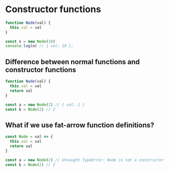 # Constructor functions

```js
function Node(val) {
  this.val = val
}

const n = new Node(10)
console.log(n) // { val: 10 };
```

## Difference between normal functions and constructor functions

```js
function Node(val) {
  this.val = val
  return val
}

const a = new Node(2) // { val: 2 }
const b = Node(2) // 2
```

## What if we use fat-arrow function definitions?

```js
const Node = val => {
  this.val = val
  return val
}

const a = new Node(2) // Uncaught TypeError: Node is not a constructor
const b = Node(2) // 2
```

&nbsp;
